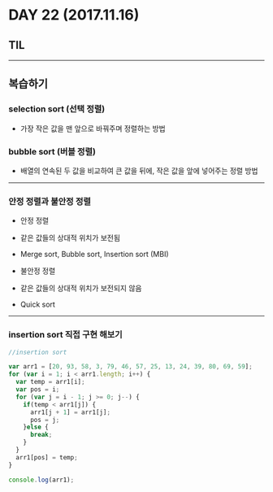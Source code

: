 # DAY 22 (2017.11.16)

## TIL

---
## 복습하기

### selection sort (선택 정렬)
- 가장 작은 값을 맨 앞으로 바꿔주며 정렬하는 방법

### bubble sort (버블 정렬)
- 배열의 연속된 두 값을 비교하여 큰 값을 뒤에, 작은 값을 앞에 넣어주는 정렬 방법

---
### 안정 정렬과 불안정 정렬
- 안정 정렬
 - 같은 값들의 상대적 위치가 보전됨
 - Merge sort, Bubble sort, Insertion sort (MBI)

- 불안정 정렬
- 같은 값들의 상대적 위치가 보전되지 않음
 - Quick sort

---
### insertion sort 직접 구현 해보기

```javascript
//insertion sort

var arr1 = [20, 93, 58, 3, 79, 46, 57, 25, 13, 24, 39, 80, 69, 59];
for (var i = 1; i < arr1.length; i++) {
  var temp = arr1[i];
  var pos = i;
  for (var j = i - 1; j >= 0; j--) {
    if(temp < arr1[j]) {
      arr1[j + 1] = arr1[j];
      pos = j;
    }else {
      break;
    }
  }
  arr1[pos] = temp;
}

console.log(arr1);
```
